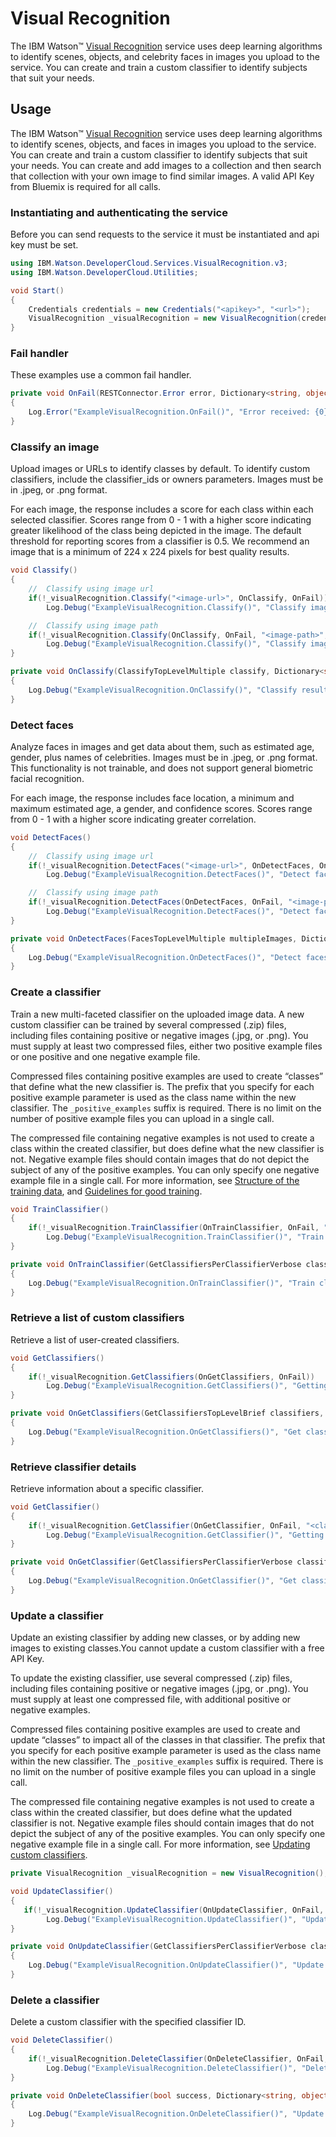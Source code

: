 # Visual Recognition
The IBM Watson™ [Visual Recognition][visual-recognition] service uses deep learning algorithms to identify scenes, objects, and celebrity faces in images you upload to the service. You can create and train a custom classifier to identify subjects that suit your needs.

## Usage
The IBM Watson™ [Visual Recognition][visual-recognition] service uses deep learning algorithms to identify scenes, objects, and faces in images you upload to the service. You can create and train a custom classifier to identify subjects that suit your needs. You can create and add images to a collection and then search that collection with your own image to find similar images. A valid API Key from Bluemix is required for all calls.

### Instantiating and authenticating the service
Before you can send requests to the service it must be instantiated and api key must be set.
```cs
using IBM.Watson.DeveloperCloud.Services.VisualRecognition.v3;
using IBM.Watson.DeveloperCloud.Utilities;

void Start()
{
    Credentials credentials = new Credentials("<apikey>", "<url>");
    VisualRecognition _visualRecognition = new VisualRecognition(credentials);
}
```

### Fail handler
These examples use a common fail handler.
```cs
private void OnFail(RESTConnector.Error error, Dictionary<string, object> customData)
{
    Log.Error("ExampleVisualRecognition.OnFail()", "Error received: {0}", error.ToString());
}
```

### Classify an image
Upload images or URLs to identify classes by default. To identify custom classifiers, include the classifier_ids or owners parameters. Images must be in .jpeg, or .png format.

For each image, the response includes a score for each class within each selected classifier. Scores range from 0 - 1 with a higher score indicating greater likelihood of the class being depicted in the image. The default threshold for reporting scores from a classifier is 0.5. We recommend an image that is a minimum of 224 x 224 pixels for best quality results.
```cs
void Classify()
{
    //  Classify using image url
	if(!_visualRecognition.Classify("<image-url>", OnClassify, OnFail))
    	Log.Debug("ExampleVisualRecognition.Classify()", "Classify image failed!");

    //  Classify using image path
    if(!_visualRecognition.Classify(OnClassify, OnFail, "<image-path>", "<classifier-owners>", "<classifier-ids>", 0.5f))
        Log.Debug("ExampleVisualRecognition.Classify()", "Classify image failed!");
}

private void OnClassify(ClassifyTopLevelMultiple classify, Dictionary<string, object> customData)
{
    Log.Debug("ExampleVisualRecognition.OnClassify()", "Classify result: {0}", customData["json"].ToString());
}
```

### Detect faces
Analyze faces in images and get data about them, such as estimated age, gender, plus names of celebrities. Images must be in .jpeg, or .png format. This functionality is not trainable, and does not support general biometric facial recognition.

For each image, the response includes face location, a minimum and maximum estimated age, a gender, and confidence scores. Scores range from 0 - 1 with a higher score indicating greater correlation.
```cs
void DetectFaces()
{
    //  Classify using image url
	if(!_visualRecognition.DetectFaces("<image-url>", OnDetectFaces, OnFail))
        Log.Debug("ExampleVisualRecognition.DetectFaces()", "Detect faces failed!");

    //  Classify using image path
    if(!_visualRecognition.DetectFaces(OnDetectFaces, OnFail, "<image-path>"))
        Log.Debug("ExampleVisualRecognition.DetectFaces()", "Detect faces failed!");
}

private void OnDetectFaces(FacesTopLevelMultiple multipleImages, Dictionary<string, object> customData)
{
    Log.Debug("ExampleVisualRecognition.OnDetectFaces()", "Detect faces result: {0}", customData["json"].ToString());
}
```

### Create a classifier
Train a new multi-faceted classifier on the uploaded image data. A new custom classifier can be trained by several compressed (.zip) files, including files containing positive or negative images (.jpg, or .png). You must supply at least two compressed files, either two positive example files or one positive and one negative example file.

Compressed files containing positive examples are used to create “classes” that define what the new classifier is. The prefix that you specify for each positive example parameter is used as the class name within the new classifier. The `_positive_examples` suffix is required. There is no limit on the number of positive example files you can upload in a single call.

The compressed file containing negative examples is not used to create a class within the created classifier, but does define what the new classifier is not. Negative example files should contain images that do not depict the subject of any of the positive examples. You can only specify one negative example file in a single call. For more information, see [Structure of the training data][structure-of-the-training-data], and [Guidelines for good training][guidelines-for-good-training].
```cs
void TrainClassifier()
{
    if(!_visualRecognition.TrainClassifier(OnTrainClassifier, OnFail, "<classifier-name>", "<class-name>", "<positive-examples-path>", "<negative-examples-path>"))
        Log.Debug("ExampleVisualRecognition.TrainClassifier()", "Train classifier failed!");
}

private void OnTrainClassifier(GetClassifiersPerClassifierVerbose classifier, Dictionary<string, object> customData)
{
    Log.Debug("ExampleVisualRecognition.OnTrainClassifier()", "Train classifier result: {0}", customData["json"].ToString());
}
```

### Retrieve a list of custom classifiers
Retrieve a list of user-created classifiers.
```cs
void GetClassifiers()
{
	if(!_visualRecognition.GetClassifiers(OnGetClassifiers, OnFail))
        Log.Debug("ExampleVisualRecognition.GetClassifiers()", "Getting classifiers failed!");
}

private void OnGetClassifiers(GetClassifiersTopLevelBrief classifiers, Dictionary<string, object> customData)
{
    Log.Debug("ExampleVisualRecognition.OnGetClassifiers()", "Get classifiers result: {0}", customData["json"].ToString());
}
```

### Retrieve classifier details
Retrieve information about a specific classifier.
```cs
void GetClassifier()
{
    if(!_visualRecognition.GetClassifier(OnGetClassifier, OnFail, "<classifier-id>"))
        Log.Debug("ExampleVisualRecognition.GetClassifier()", "Getting classifier failed!");
}

private void OnGetClassifier(GetClassifiersPerClassifierVerbose classifier, Dictionary<string, object> customData)
{
    Log.Debug("ExampleVisualRecognition.OnGetClassifier()", "Get classifier result: {0}", customData["json"].ToString());
}
```

### Update a classifier
Update an existing classifier by adding new classes, or by adding new images to existing classes.You cannot update a custom classifier with a free API Key.

To update the existing classifier, use several compressed (.zip) files, including files containing positive or negative images (.jpg, or .png). You must supply at least one compressed file, with additional positive or negative examples.

Compressed files containing positive examples are used to create and update “classes” to impact all of the classes in that classifier. The prefix that you specify for each positive example parameter is used as the class name within the new classifier. The `_positive_examples` suffix is required. There is no limit on the number of positive example files you can upload in a single call.

The compressed file containing negative examples is not used to create a class within the created classifier, but does define what the updated classifier is not. Negative example files should contain images that do not depict the subject of any of the positive examples. You can only specify one negative example file in a single call. For more information, see [Updating custom classifiers][updating-custom-classifiers].
```cs
private VisualRecognition _visualRecognition = new VisualRecognition();

void UpdateClassifier()
{
   if(!_visualRecognition.UpdateClassifier(OnUpdateClassifier, OnFail, "<classifier-id>", "<classifier-name>", "<class-name>", "<positive-examples-path>"))
        Log.Debug("ExampleVisualRecognition.UpdateClassifier()", "Update classifier failed!");
}

private void OnUpdateClassifier(GetClassifiersPerClassifierVerbose classifier, Dictionary<string, object> customData)
{
    Log.Debug("ExampleVisualRecognition.OnUpdateClassifier()", "Update classifier result: {0}", customData["json"].ToString());
}
```

### Delete a classifier
Delete a custom classifier with the specified classifier ID.
```cs
void DeleteClassifier()
{
    if(!_visualRecognition.DeleteClassifier(OnDeleteClassifier, OnFail, "<classifier-id>"))
        Log.Debug("ExampleVisualRecognition.DeleteClassifier()", "Deleting classifier failed!");
}

private void OnDeleteClassifier(bool success, Dictionary<string, object> customData)
{
    Log.Debug("ExampleVisualRecognition.OnDeleteClassifier()", "Update classifier result: {0}", customData["json"].ToString());
}
```

[visual-recognition]: https://www.ibm.com/watson/developercloud/visual-recognition/api/v3/
[structure-of-the-training-data]: https://console.bluemix.net/docs/services/visual-recognition/customizing.html#structure
[guidelines-for-good-training]: https://console.bluemix.net/docs/services/visual-recognition/customizing.html#guidelines-for-good-training
[updating-custom-classifiers]: https://console.bluemix.net/docs/services/visual-recognition/customizing.html#updating-custom-classifiers
